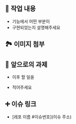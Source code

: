 <!-- - 제목 : feat(issue 번호): 기능명
  ex) feat(17): pull request template 작성
  (확인 후 지워주세요) -->

## 🔎 작업 내용

- 기능에서 어떤 부분이
- 구현되었는지 설명해주세요

## 🏞️ 이미지 첨부

<!-- <img src="파일주소" width="50%" height="50%"/> -->

## 🔧 앞으로의 과제

- 이후 할 일을

- 적어주세요

## ➕ 이슈 링크

- [레포 이름 #이슈번호](이슈 주소)
